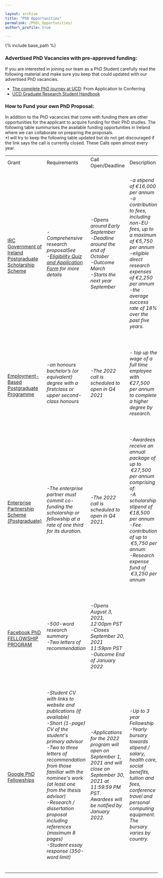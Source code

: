 ```yaml
---

layout: archive  
title: "PhD Opportunities"  
permalink: /PhD\_Opportunities/  
author\_profile: true

---
```


{% include base\_path %}

### Advertised PhD Vacancies with pre-approved funding:

If you are interested in joining our team as a PhD Student carefully read the following material and make sure you keep that could updated with our advertised PhD vacancies.

*   [The complete PhD journey at UCD](https://www.ucd.ie/graduatestudies/researchstudenthub/phdlifecycle/): From Application to Conferring
*   [UCD Graduate Research Student Handbook](https://www.ucd.ie/graduatestudies/researchstudenthub/researchstudenthandbook/)

### How to Fund your own PhD Proposal:

In addition to the PhD vacancies that come with funding there are other opportunities for the applicant to acquire funding for their PhD studies. The following table summurises the available funding opportunities in Ireland where we can collaborate on preparing the proposals.  
\*I will try to keep the following table updated but do not get discouraged if the link says the call is currently closed. These Calls open almost every year.

<table><tbody><tr><td>Grant</td><td>Requirements</td><td>Call Open/Deadline</td><td>Description</td></tr><tr><td><a href="https://research.ie/funding/goipg/?f=postgraduate">IRC Government of Ireland Postgraduate Scholarship Scheme</a></td><td><h6>-Comprehensive research proposalSee&nbsp;<br>-<a href="https://research.ie/assets/uploads/2020/08/GOIPG_2021_Applicant-form.pdf">Eligibility Quiz and Application Form</a> for more details</h6></td><td><h6>-Opens around Early September<br>-Deadline around the end of October<br>-Outcome March<br>-Starts the next year September</h6></td><td><h6>-a stipend of €16,000 per annum<br>-a contribution to fees, including non-EU fees, up to a maximum of €5,750 per annum<br>-eligible direct research expenses of €2,250 per annum<br>-the average success rate of 18% over the past five years.</h6></td></tr><tr><td><a href="https://research.ie/funding/ebp/">Employment-Based Postgraduate Programme</a></td><td><h6>-an honours bachelor’s (or equivalent) degree with a firstclass or upper second-class honours</h6></td><td><h6>-The 2022 call is scheduled to open in Q4 2021</h6></td><td><h6>- top up the wage of a full time employee with €27,500 per annum to complete a higher degree by research.</h6></td></tr><tr><td><a href="https://research.ie/funding/eps-postgrad/?f=postgraduate">Enterprise Partnership Scheme (Postgraduate)</a></td><td><h6>-The enterprise partner must commit co-funding the scholarship or fellowship at a rate of one third for its duration.</h6></td><td><h6>-The 2022 call is scheduled to open in Q4 2021.&nbsp;</h6></td><td><h6>-Awardees receive an annual package of up to &nbsp;€27,500 per annum comprising of:<br>-A scholarship stipend of €18,500 per annum<br>-Fee contribution of up to &nbsp;€5,750 per annum<br>-Research expense fund of &nbsp;€3,250 per annum</h6></td></tr><tr><td><a href="https://research.fb.com/fellowship/">Facebook PhD FELLOWSHIP PROGRAM</a></td><td><h6>-500-word research summary<br>-Two letters of recommendation</h6></td><td><h6>-Opens August 3, 2021, 12:00pm PST<br>-Closes September 20, 2021 11:59pm PST<br>-Outcome End of January 2022</h6></td><td><h6>&nbsp;</h6></td></tr><tr><td><a href="https://research.google/outreach/phd-fellowship/">Google PhD Fellowships</a></td><td><h6>-Student CV with links to website and publications (if available)<br>-Short (1-page) CV of the student's primary advisor<br>-Two to three letters of recommendation from those familiar with the nominee's work (at least one from the thesis advisor)<br>-Research / dissertation proposal including references (maximum 8 pages)<br>-Student essay response (350-word limit)&nbsp;</h6></td><td><h6>-Applications for the 2022 program will open on September 1, 2021 and will close on September 30, 2021 at 11:59:59 PM PST. Awardees will be notified by January 2022.</h6></td><td><h6>-Up to 3 year Fellowship<br>-Yearly bursary towards stipend / salary, health care, social benefits, tuition and fees, conference travel and personal computing equipment. The bursary varies by country.</h6></td></tr></tbody></table>
